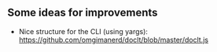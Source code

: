
## Some ideas for improvements

- Nice structure for the CLI (using yargs): https://github.com/omgimanerd/doclt/blob/master/doclt.js